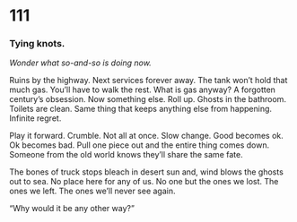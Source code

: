 # 111

### Tying knots.

_Wonder what so-and-so is doing now._

Ruins by the highway. Next services forever away. The tank won’t hold that much gas. You’ll have to walk the rest. What is gas anyway? A forgotten century’s obsession. Now something else. Roll up. Ghosts in the bathroom. Toilets are clean. Same thing that keeps anything else from happening. Infinite regret.

Play it forward. Crumble. Not all at once. Slow change. Good becomes ok. Ok becomes bad. Pull one piece out and the entire thing comes down. Someone from the old world knows they’ll share the same fate. 

The bones of truck stops bleach in desert sun and, wind blows the ghosts out to sea. No place here for any of us. No one but the ones we lost. The ones we left. The ones we’ll never see again.

“Why would it be any other way?”